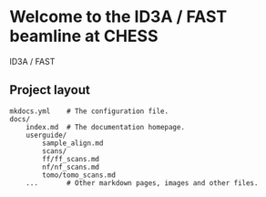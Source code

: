 # Welcome to the ID3A / FAST beamline at CHESS
ID3A / FAST


## Project layout

    mkdocs.yml    # The configuration file.
    docs/
        index.md  # The documentation homepage.
		userguide/
			sample_align.md
			scans/
			ff/ff_scans.md
			nf/nf_scans.md
			tomo/tomo_scans.md
        ...       # Other markdown pages, images and other files.
